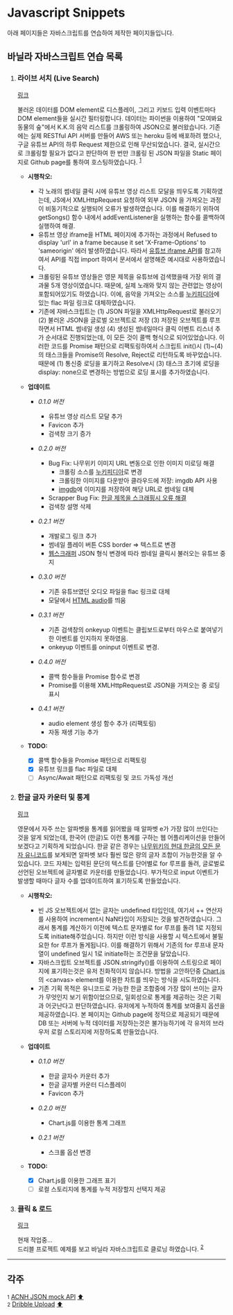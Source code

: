 # Javascript Snippets

아래 페이지들은 자바스크립트를 연습하여 제작한 페이지들입니다.

## 바닐라 자바스크립트 연습 목록

1. <h3 id="p1"> 라이브 서치 (Live Search) </h3>

   [링크](https://hwhang0917.github.io/js-snippets/pages/livesearch/)

   불러온 데이터를 DOM element로 디스플레이, 그리고 키보드 입력 이벤트마다 DOM element들을 실시간 필터링합니다. 데이터는 파이썬을 이용하여 "모여봐요 동물의 숲"에서 K.K.의 음악 리스트를 크롤링하여 JSON으로 불러왔습니다. 기존에는 실제 RESTful API 서버를 만들어 AWS 또는 heroku 등에 배포하려 했으나, 구글 유튜브 API의 하루 Request 제한으로 인해 무산되었습니다. 결국, 실시간으로 크롤링할 필요가 없다고 판단하여 한 번만 크롤링 된 JSON 파일을 Static 페이지로 Github page를 통하여 호스팅하였습니다. <sup id="a1">[1](#f1)</sup>

   - <b>시행착오:</b>

     - 각 노래의 썸네일 클릭 시에 유튜브 영상 리스트 모달을 띄우도록 기획하였는데, JS에서 XMLHttpRequest 요청하여 외부 JSON 을 가져오는 과정이 비동기적으로 실행되어 오류가 발생하였습니다. 이를 해결하기 위하여 getSongs() 함수 내에서 addEventListener을 실행하는 함수를 콜백하여 실행하여 해결.
     - 유튜브 영상 iframe을 HTML 페이지에 추가하는 과정에서 Refused to display 'url' in a frame because it set 'X-Frame-Options' to 'sameorigin' 에러 발생하였습니다. 따라서 [유튜브 iframe API](https://developers.google.com/youtube/iframe_api_reference)를 참고하여서 API를 직접 import 하여서 문서에서 설명해준 예시대로 사용하였습니다.
     - 크롤링된 유튜브 영상들은 영문 제목을 유튜브에 검색했을때 가장 위의 결과물 5개 영상이였습니다. 때문에, 실제 노래와 맞지 않는 관련없는 영상이 포함되어있기도 하였습니다. 이에, 음악을 가져오는 소스를 [누키피디아](https://nookipedia.com/wiki/Main_Page)에 있는 flac 파일 링크로 대체하였습니다.
     - 기존에 자바스크립트는 (1) JSON 파일을 XMLHttpRequest로 불러오기 (2) 불러온 JSON을 글로벌 오브젝트로 저장 (3) 저장된 오브젝트를 루프하면서 HTML 썸네일 생성 (4) 생성된 썸네일마다 클릭 이벤트 리스너 추가 순서대로 진행되었는데, 이 모든 것이 콜백 형식으로 되어있었습니다. 이러한 코드를 Promise 패턴으로 리팩토링하여서 스크립트 init()시 (1)~(4)의 태스크들을 Promise의 Resolve, Reject로 리턴하도록 바꾸었습니다. 때문에 (1) 통신중 로딩을 표기하고 Resolve시 (3) 태스크 초기에 로딩을 display: none으로 변경하는 방법으로 로딩 표시를 추가하였습니다.

   - <b>업데이트</b>

     - <i>0.1.0 버전</i>

       - 유튜브 영상 리스트 모달 추가
       - Favicon 추가
       - 검색창 크기 증가

     - <i>0.2.0 버전</i>

       - Bug Fix: 나무위키 이미지 URL 변동으로 인한 이미지 미로딩 해결
         - 크롤링 소스를 [누키피디아](https://nookipedia.com/wiki/Main_Page)로 변경
         - 크롤링한 이미지를 다운받아 클라우드에 저장: imgdb API 사용
         - [imgdb](https://imgbb.com/)에 이미지를 저장하여 해당 URL로 썸네일 대체
       - Scrapper Bug Fix: [한글 제목을 스크래핑시 오류 해결](https://github.com/hwhang0917/acnh_json/blob/dev/python/songScrapper/koreanTitleScrapper.md)
       - 검색창 설명 삭제

     - <i>0.2.1 버전</i>

       - 개발로그 링크 추가
       - 썸네일 플레이 버튼 CSS border => 텍스트로 변경
       - [웹스크래퍼](https://hwhang0917.github.io/acnh_json/) JSON 형식 변경에 따라 썸네일 클릭시 불러오는 유튜브 중지

     - <i>0.3.0 버전</i>

       - 기존 유튜브였던 오디오 파일을 flac 링크로 대체
       - 모달에서 [HTML audio](https://developer.mozilla.org/en-US/docs/Web/HTML/Element/audio)를 띄움

     - <i>0.3.1 버전</i>

       - 기존 검색창의 onkeyup 이벤트는 클립보드로부터 마우스로 붙여넣기한 이벤트를 인지하지 못하였음.
       - onkeyup 이벤트를 oninput 이벤트로 변경.

     - <i>0.4.0 버전</i>

       - 콜백 함수들을 Promise 함수로 변경
       - Promise를 이용해 XMLHttpRequest로 JSON을 가져오는 중 로딩 표시

     - <i>0.4.1 버전</i>

       - audio element 생성 함수 추가 (리팩토링)
       - 자동 재생 기능 추가

   - <b>TODO: </b>
     - [x] 콜백 함수들을 Promise 패턴으로 리팩토링
     - [x] 유튜브 링크를 flac 파일로 대체
     - [ ] Async/Await 패턴으로 리팩토링 및 코드 가독성 개선

2. <h3 id="p2"> 한글 글자 카운터 및 통계 </h3>

   [링크](https://hwhang0917.github.io/js-snippets/pages/hangul-counter/)

   영문에서 자주 쓰는 알파벳을 통계를 읽어봤을 때 알파벳 e가 가장 많이 쓰인다는 것을 알게 되었는데, 한국어 (한글)도 이런 통계를 구하는 웹 어플리케이션을 만들어보겠다고 기획하게 되었습니다. 한글 같은 경우는 [나무위키의 현대 한글의 모든 문자 유니코드](https://namu.wiki/w/%ED%98%84%EB%8C%80%20%ED%95%9C%EA%B8%80%EC%9D%98%20%EB%AA%A8%EB%93%A0%20%EA%B8%80%EC%9E%90/%EC%9C%A0%EB%8B%88%EC%BD%94%EB%93%9C)를 보게되면 알파벳 보다 훨씬 많은 량의 글자 조합이 가능한것을 알 수있습니다. 코드 자체는 입력된 문단의 텍스트를 단어별로 for 루프를 돌려, 글로벌로 선언된 오브젝트에 글자별로 카운터를 만들었습니다. 부가적으로 input 이벤트가 발생할 때마다 글자 수를 업데이트하여 표기하도록 만들었습니다.

   - <b>시행착오:</b>

     - 빈 JS 오브젝트에서 없는 글자는 undefined 타입인데, 여기서 ++ 연산자를 사용하여 increment시 NaN타입이 저장되는 것을 발견하였습니다. 그래서 통계를 계산하기 이전에 텍스트 문자별로 for 루프를 돌려 1로 지정되도록 initiate해주었습니다. 하지만 이런 방식을 사용할 시 텍스트에서 불필요한 for 루프가 돌게됩니다. 이를 해결하기 위해서 기존의 for 루프내 문자열이 undefined 일시 1로 initiate하는 조건문을 달았습니다.
     - 자바스크립트 오브젝트를 JSON.stringify()를 이용하여 스트링으로 페이지에 표기하는것은 유저 친화적이지 않습니다. 방법을 고안하던중 [Chart.js](https://www.chartjs.org/)의 \<canvas\> element를 이용한 차트를 띄우는 방식을 시도하였습니다.
     - 기존 기획 목적은 유니코드로 가능한 한글 조합중에 가장 많이 쓰이는 글자가 무엇인지 보기 위함이었으므로, 일회성으로 통계를 제공하는 것은 기획과 어긋난다고 판단하였습니다. 유저에게 누적하여 통계를 보여줄지 옵션을 제공하였습니다. 본 페이지는 Github page에 정적으로 제공되기 때문에 DB 또는 서버에 누적 데이터를 저장하는것은 불가능하기에 각 유저의 브라우저 로컬 스토리지에 저장하도록 만들었습니다.

   - <b>업데이트</b>

     - <i>0.1.0 버전</i>

       - 한글 글자수 카운터 추가
       - 한글 글자별 카운터 디스플레이
       - Favicon 추가

     - <i>0.2.0 버전</i>

       - Chart.js를 이용한 통계 그래프

     - <i>0.2.1 버전</i>

       - 스크롤 옵션 변경

   - <b>TODO: </b>
     - [x] Chart.js를 이용한 그래프 표기
     - [ ] 로컬 스토리지에 통계를 누적 저장할지 선택지 제공

3. <h3 id="p3"> 클릭 & 로드 </h3>

   [링크](https://hwhang0917.github.io/js-snippets/pages/click-and-load/)

   현재 작업중... <br>
   드리블 프로젝트 예제를 보고 바닐라 자바스크립트로 클로닝 하였습니다. <sup id="a2">[2](#f2)</sup>

---

## 각주

<small id="f1">1</small> [ACNH JSON mock API](https://hwhang0917.github.io/acnh_json/) [⬆](#a1)
<br>
<small id="f2">2</small> [Dribble Upload](https://dribbble.com/shots/6052541-Upload-window-interactions) [⬆](#a2)
